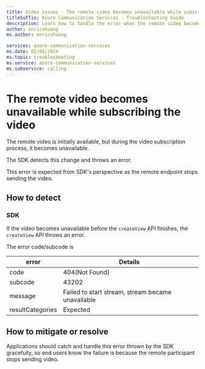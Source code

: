 ```yaml
---
title: Video issues - The remote video becomes unavailable while subscribing the video
titleSuffix: Azure Communication Services - Troubleshooting Guide
description: Learn how to handle the error when the remote video becomes unavailable while subscribing the video.
author: enricohuang
ms.author: enricohuang

services: azure-communication-services
ms.date: 02/04/2024
ms.topic: troubleshooting
ms.service: azure-communication-services
ms.subservice: calling
---
```

# The remote video becomes unavailable while subscribing the video
The remote video is initially available, but during the video subscription process, it becomes unavailable.

The SDK detects this change and throws an error.

This error is expected from SDK's perspective as the remote endpoint stops sending the video.
## How to detect
### SDK
If the video becomes unavailable before the `createView` API finishes, the `createView` API throws an error.

The error code/subcode is

| error            | Details                                               |
|------------------|-------------------------------------------------------|
| code             | 404(Not Found)                                        |
| subcode          | 43202                                                 |
| message          | Failed to start stream, stream became unavailable     |
| resultCategories | Expected                                              |

## How to mitigate or resolve
Applications should catch and handle this error thrown by the SDK gracefully, so end users know the failure is because the remote participant stops sending video.
